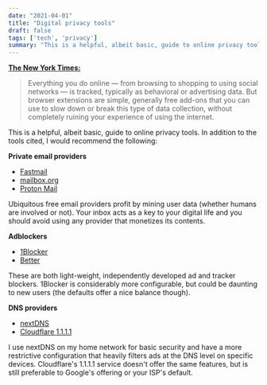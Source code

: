 ```yaml
---
date: "2021-04-01"
title: "Digital privacy tools"
draft: false
tags: ['tech', 'privacy']
summary: "This is a helpful, albeit basic, guide to online privacy tools. In addition to the tools cited, I would recommend the following."
---
```

**[The New York Times:](https://www.nytimes.com/2021/03/28/style/tools-protect-your-digital-privacy.html)**
> Everything you do online — from browsing to shopping to using social networks — is tracked, typically as behavioral or advertising data. But browser extensions are simple, generally free add-ons that you can use to slow down or break this type of data collection, without completely ruining your experience of using the internet.

This is a helpful, albeit basic, guide to online privacy tools. In addition to the tools cited, I would recommend the following:

**Private email providers**
- [Fastmail](https://fastmail.com)
- [mailbox.org](mailbox.org)
- [Proton Mail](http://protonmail.com)

Ubiquitous free email providers profit by mining user data (whether humans are involved or not). Your inbox acts as a key to your digital life and you should avoid using any provider that monetizes its contents.

**Adblockers**
- [1Blocker](https://1blocker.com)
- [Better](https://better.fyi)

These are both light-weight, independently developed ad and tracker blockers. 1Blocker is considerably more configurable, but could be daunting to new users (the defaults offer a nice balance though).

**DNS providers**
- [nextDNS](https://nextdns.io)
- [Cloudflare 1.1.1.1](https://www.cloudflare.com/learning/dns/what-is-1.1.1.1)

I use nextDNS on my home network for basic security and have a more restrictive configuration that heavily filters ads at the DNS level on specific devices. Cloudflare's 1.1.1.1 service doesn't offer the same features, but is still preferable to Google's offering or your ISP's default.